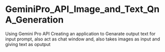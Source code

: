 # GeminiPro_API_Image_and_Text_QnA_Generation
 Using Gemini Pro API Creating an application to Genarate output text for input prompt, also act as chat window and, also takes images as input and giving text as oputput
